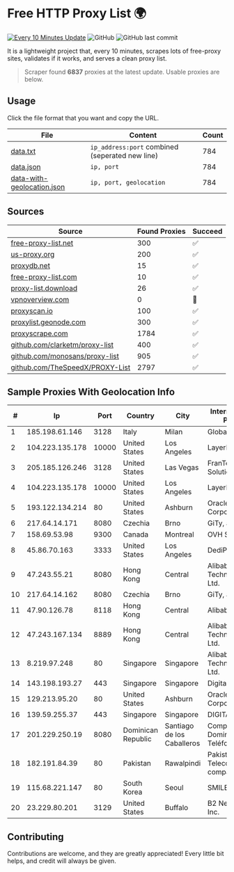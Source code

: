 
# Free HTTP Proxy List 🌍

[![Every 10 Minutes Update](https://github.com/mertguvencli/http-proxy-list/actions/workflows/main.yml/badge.svg?branch=main)](https://github.com/mertguvencli/http-proxy-list/actions/workflows/main.yml)
![GitHub](https://img.shields.io/github/license/mertguvencli/http-proxy-list)
![GitHub last commit](https://img.shields.io/github/last-commit/mertguvencli/http-proxy-list)

It is a lightweight project that, every 10 minutes, scrapes lots of free-proxy sites, validates if it works, and serves a clean proxy list.


> Scraper found **6837** proxies at the latest update. Usable proxies are below.

## Usage

Click the file format that you want and copy the URL.


|File|Content|Count|
|----|-------|-----|
|[data.txt](https://raw.githubusercontent.com/mertguvencli/http-proxy-list/main/proxy-list/data.txt)|`ip_address:port` combined (seperated new line)|784|
|[data.json](https://raw.githubusercontent.com/mertguvencli/http-proxy-list/main/proxy-list/data.json)|`ip, port`|784|
|[data-with-geolocation.json](https://raw.githubusercontent.com/mertguvencli/http-proxy-list/main/proxy-list/data-with-geolocation.json)|`ip, port, geolocation`|784|

## Sources

|Source|Found Proxies|Succeed|
|------|-------------|-------|
|[free-proxy-list.net](https://free-proxy-list.net)|300|✅|
|[us-proxy.org](https://www.us-proxy.org)|200|✅|
|[proxydb.net](http://proxydb.net)|15|✅|
|[free-proxy-list.com](https://free-proxy-list.com/?page=&port=&type%5B%5D=http&type%5B%5D=https&up_time=0&search=Search)|10|✅|
|[proxy-list.download](https://www.proxy-list.download/HTTP)|26|✅|
|[vpnoverview.com](https://vpnoverview.com/privacy/anonymous-browsing/free-proxy-servers)|0|🚫|
|[proxyscan.io](https://www.proxyscan.io)|100|✅|
|[proxylist.geonode.com](https://proxylist.geonode.com/api/proxy-list?limit=300&page=1&sort_by=lastChecked&sort_type=desc&protocols=http,https)|300|✅|
|[proxyscrape.com](https://api.proxyscrape.com/v2/?request=displayproxies&protocol=http&timeout=10000&country=all&ssl=all&anonymity=all)|1784|✅|
|[github.com/clarketm/proxy-list](https://raw.githubusercontent.com/clarketm/proxy-list/master/proxy-list-raw.txt)|400|✅|
|[github.com/monosans/proxy-list](https://raw.githubusercontent.com/monosans/proxy-list/main/proxies/http.txt)|905|✅|
|[github.com/TheSpeedX/PROXY-List](https://raw.githubusercontent.com/TheSpeedX/PROXY-List/master/http.txt)|2797|✅|


## Sample Proxies With Geolocation Info

|#|Ip|Port|Country|City|Internet Service Provider|
|-|--|----|-------|----|-------------------------|
|1|185.198.61.146|3128|Italy|Milan|Global Router LLC|
|2|104.223.135.178|10000|United States|Los Angeles|LayerHost|
|3|205.185.126.246|3128|United States|Las Vegas|FranTech Solutions|
|4|104.223.135.178|10000|United States|Los Angeles|LayerHost|
|5|193.122.134.214|80|United States|Ashburn|Oracle Corporation|
|6|217.64.14.171|8080|Czechia|Brno|GiTy, a.s.|
|7|158.69.53.98|9300|Canada|Montreal|OVH SAS|
|8|45.86.70.163|3333|United States|Los Angeles|DediPath|
|9|47.243.55.21|8080|Hong Kong|Central|Alibaba (US) Technology Co., Ltd.|
|10|217.64.14.162|8080|Czechia|Brno|GiTy, a.s.|
|11|47.90.126.78|8118|Hong Kong|Central|Alibaba.com LLC|
|12|47.243.167.134|8889|Hong Kong|Central|Alibaba (US) Technology Co., Ltd.|
|13|8.219.97.248|80|Singapore|Singapore|Alibaba (US) Technology Co., Ltd.|
|14|143.198.193.27|443|Singapore|Singapore|DigitalOcean, LLC|
|15|129.213.95.20|80|United States|Ashburn|Oracle Corporation|
|16|139.59.255.37|443|Singapore|Singapore|DIGITALOCEAN|
|17|201.229.250.19|8080|Dominican Republic|Santiago de los Caballeros|Compañía Dominicana de Teléfonos S. A.|
|18|182.191.84.39|80|Pakistan|Rawalpindi|Pakistan Telecommuication company limited|
|19|115.68.221.147|80|South Korea|Seoul|SMILESERV|
|20|23.229.80.201|3129|United States|Buffalo|B2 Net Solutions Inc.|



## Contributing

Contributions are welcome, and they are greatly appreciated! Every
little bit helps, and credit will always be given.

